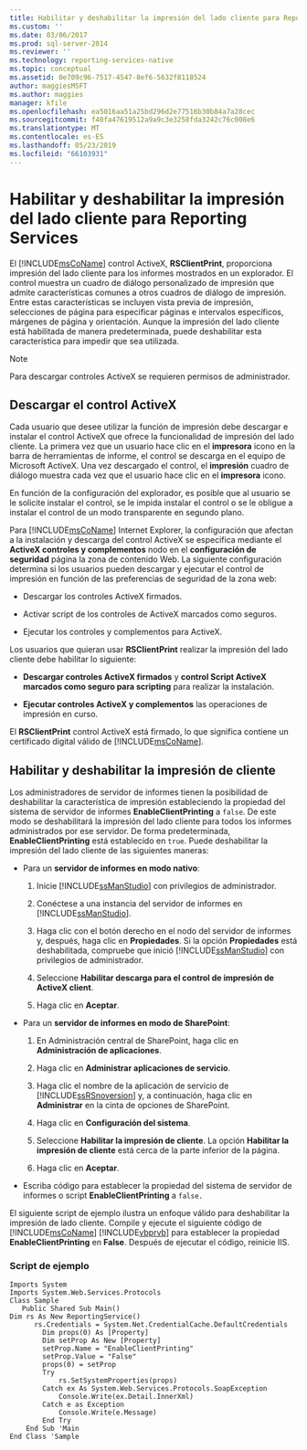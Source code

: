 ```yaml
---
title: Habilitar y deshabilitar la impresión del lado cliente para Reporting Services | Microsoft Docs
ms.custom: ''
ms.date: 03/06/2017
ms.prod: sql-server-2014
ms.reviewer: ''
ms.technology: reporting-services-native
ms.topic: conceptual
ms.assetid: 0e709c96-7517-4547-8ef6-5632f8118524
author: maggiesMSFT
ms.author: maggies
manager: kfile
ms.openlocfilehash: ea5016aa51a25bd296d2e77516b30b84a7a28cec
ms.sourcegitcommit: f40fa47619512a9a9c3e3258fda3242c76c008e6
ms.translationtype: MT
ms.contentlocale: es-ES
ms.lasthandoff: 05/23/2019
ms.locfileid: "66103931"
---
```

# <a name="enable-and-disable-client-side-printing-for-reporting-services"></a>Habilitar y deshabilitar la impresión del lado cliente para Reporting Services
  El [!INCLUDE[msCoName](../../includes/msconame-md.md)] control ActiveX, **RSClientPrint**, proporciona impresión del lado cliente para los informes mostrados en un explorador. El control muestra un cuadro de diálogo personalizado de impresión que admite características comunes a otros cuadros de diálogo de impresión. Entre estas características se incluyen vista previa de impresión, selecciones de página para especificar páginas e intervalos específicos, márgenes de página y orientación. Aunque la impresión del lado cliente está habilitada de manera predeterminada, puede deshabilitar esta característica para impedir que sea utilizada.  
  
> [!NOTE]  
>  Para descargar controles ActiveX se requieren permisos de administrador.  
  
## <a name="downloading-the-activex-control"></a>Descargar el control ActiveX  
 Cada usuario que desee utilizar la función de impresión debe descargar e instalar el control ActiveX que ofrece la funcionalidad de impresión del lado cliente. La primera vez que un usuario hace clic en el **impresora** icono en la barra de herramientas de informe, el control se descarga en el equipo de Microsoft ActiveX. Una vez descargado el control, el **impresión** cuadro de diálogo muestra cada vez que el usuario hace clic en el **impresora** icono.  
  
 En función de la configuración del explorador, es posible que al usuario se le solicite instalar el control, se le impida instalar el control o se le obligue a instalar el control de un modo transparente en segundo plano.  
  
 Para [!INCLUDE[msCoName](../../includes/msconame-md.md)] Internet Explorer, la configuración que afectan a la instalación y descarga del control ActiveX se especifica mediante el **ActiveX controles y complementos** nodo en el **configuración de seguridad** página la zona de contenido Web. La siguiente configuración determina si los usuarios pueden descargar y ejecutar el control de impresión en función de las preferencias de seguridad de la zona web:  
  
-   Descargar los controles ActiveX firmados.  
  
-   Activar script de los controles de ActiveX marcados como seguros.  
  
-   Ejecutar los controles y complementos para ActiveX.  
  
 Los usuarios que quieran usar **RSClientPrint** realizar la impresión del lado cliente debe habilitar lo siguiente:  
  
-   **Descargar controles ActiveX firmados** y **control Script ActiveX marcados como seguro para scripting** para realizar la instalación.  
  
-   **Ejecutar controles ActiveX y complementos** las operaciones de impresión en curso.  
  
 El **RSClientPrint** control ActiveX está firmado, lo que significa contiene un certificado digital válido de [!INCLUDE[msCoName](../../includes/msconame-md.md)].  
  
## <a name="enabling-and-disabling-client-side-printing"></a>Habilitar y deshabilitar la impresión de cliente  
 Los administradores de servidor de informes tienen la posibilidad de deshabilitar la característica de impresión estableciendo la propiedad del sistema de servidor de informes **EnableClientPrinting** a `false`. De este modo se deshabilitará la impresión del lado cliente para todos los informes administrados por ese servidor. De forma predeterminada, **EnableClientPrinting** está establecido en `true`. Puede deshabilitar la impresión del lado cliente de las siguientes maneras:  
  
-   Para un **servidor de informes en modo nativo**:  
  
    1.  Inicie [!INCLUDE[ssManStudio](../../includes/ssmanstudio-md.md)] con privilegios de administrador.  
  
    2.  Conéctese a una instancia del servidor de informes en [!INCLUDE[ssManStudio](../../includes/ssmanstudio-md.md)].  
  
    3.  Haga clic con el botón derecho en el nodo del servidor de informes y, después, haga clic en **Propiedades**. Si la opción **Propiedades** está deshabilitada, compruebe que inició [!INCLUDE[ssManStudio](../../includes/ssmanstudio-md.md)] con privilegios de administrador.  
  
    4.  Seleccione **Habilitar descarga para el control de impresión de ActiveX client**.  
  
    5.  Haga clic en **Aceptar**.  
  
-   Para un **servidor de informes en modo de SharePoint**:  
  
    1.  En Administración central de SharePoint, haga clic en **Administración de aplicaciones**.  
  
    2.  Haga clic en **Administrar aplicaciones de servicio**.  
  
    3.  Haga clic el nombre de la aplicación de servicio de [!INCLUDE[ssRSnoversion](../../includes/ssrsnoversion-md.md)] y, a continuación, haga clic en **Administrar** en la cinta de opciones de SharePoint.  
  
    4.  Haga clic en **Configuración del sistema**.  
  
    5.  Seleccione **Habilitar la impresión de cliente**. La opción **Habilitar la impresión de cliente** está cerca de la parte inferior de la página.  
  
    6.  Haga clic en **Aceptar**.  
  
-   Escriba código para establecer la propiedad del sistema de servidor de informes o script **EnableClientPrinting** a `false.`  
  
 El siguiente script de ejemplo ilustra un enfoque válido para deshabilitar la impresión de lado cliente. Compile y ejecute el siguiente código de [!INCLUDE[msCoName](../../includes/msconame-md.md)] [!INCLUDE[vbprvb](../../includes/vbprvb-md.md)] para establecer la propiedad **EnableClientPrinting** en **False**. Después de ejecutar el código, reinicie IIS.  
  
### <a name="sample-script"></a>Script de ejemplo  
  
```  
Imports System  
Imports System.Web.Services.Protocols  
Class Sample  
   Public Shared Sub Main()  
Dim rs As New ReportingService()  
      rs.Credentials = System.Net.CredentialCache.DefaultCredentials  
        Dim props(0) As [Property]  
        Dim setProp As New [Property]  
        setProp.Name = "EnableClientPrinting"  
        setProp.Value = "False"   
        props(0) = setProp  
        Try  
            rs.SetSystemProperties(props)  
        Catch ex As System.Web.Services.Protocols.SoapException  
            Console.Write(ex.Detail.InnerXml)  
        Catch e as Exception  
            Console.Write(e.Message)  
        End Try  
    End Sub 'Main  
End Class 'Sample  
```  
  
  
